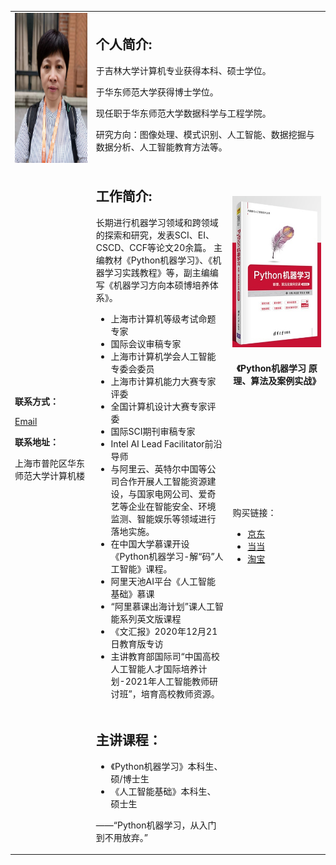 
<table width="1141" border="0">
  <tbody>
    <tr>
      <td width="305"><img src="699090196.jpg" width="180" height="240" alt=""/></td>
      <td colspan="2"><h2 class="Tit">个人简介:</h2>
        <p class="bd">于吉林大学计算机专业获得本科、硕士学位。</p>
        <p class="bd">于华东师范大学获得博士学位。</p>
        <p class="bd">现任职于华东师范大学数据科学与工程学院。</p>
      <p class="bd">研究方向：图像处理、模式识别、人工智能、数据挖掘与数据分析、人工智能教育方法等。</p></td>
    </tr>
    <tr>
      <td rowspan="2"><p class="Tit"><strong>联系方式：</strong></p>
        <p><a href="yliu@cc.ecnu.edu.cn">Email</a></p>
      <p class="Tit"><strong>联系地址：</strong></p>
      <p class="bd">上海市普陀区华东师范大学计算机楼</p></td>
      <td width="478" rowspan="2"><h2 class="Tit">工作简介:</h2>
        <span class="bd">长期进行机器学习领域和跨领域的探索和研究，发表SCI、EI、CSCD、CCF等论文20余篇。 主编教材《Python机器学习》、《机器学习实践教程》等，副主编编写《机器学习方向本硕博培养体系》。        
        </span>
        <ul>
          <li class="bd"> 上海市计算机等级考试命题专家</li>
          <li class="bd">国际会议审稿专家</li>
          <li class="bd">上海市计算机学会人工智能专委会委员</li>
          <li class="bd">上海市计算机能力大赛专家评委</li>
          <li class="bd">全国计算机设计大赛专家评委</li>
          <li class="bd">国际SCI期刊审稿专家</li>
          <li class="bd">Intel AI Lead Facilitator前沿导师</li>
          <li class="bd">与阿里云、英特尔中国等公司合作开展人工智能资源建设，与国家电网公司、爱奇艺等企业在智能安全、环境监测、智能娱乐等领域进行落地实施。</li>
          <li class="bd"> 在中国大学慕课开设《Python机器学习-解“码”人工智能》课程。</li>
          <li class="bd">阿里天池AI平台《人工智能基础》慕课</li>
          <li class="bd">“阿里慕课出海计划”课人工智能系列英文版课程</li>
          <li class="bd">《文汇报》2020年12月21日教育版专访</li>
          <li class="bd">            主讲教育部国际司“中国高校人工智能人才国际培养计划-2021年人工智能教师研讨班”，培育高校教师资源。</li>
        </ul></td>
      <td width="344" height="320" align="center"><p>&nbsp;</p>
        <p><img src="book.jpg" width="150" height="242" alt=""/></p>
      <h4>《Python机器学习 原理、算法及案例实战》</h4></td>
    </tr>
    <tr>
      <td align="left"><p class="bd">购买链接：</p>
        <ul>
          <li><a href="https://item.jd.com/13512590.html" target="_blank">京东</a></li>
          <li><a href="http://product.dangdang.com/29329111.html" target="_blank">当当</a></li>
          <li><a href="https://detail.tmall.com/item.htm?spm=a230r.1.14.18.337bdb46pcGwWv&id=659428760050&ns=1&abbucket=20" target="_blank">淘宝</a></li>
      </ul>
      <p>&nbsp;</p>
      <p>&nbsp;</p></td>
    </tr>
    <tr>
      <td>&nbsp;</td>
      <td><h2 class="Tit">主讲课程：</h2>
        <ul>
          <li class="bd">《Python机器学习》本科生、硕/博士生</li>
          <li class="bd">《人工智能基础》本科生、硕士生</li>
        </ul>
      <p>——“Python机器学习，从入门到不用放弃。”</p></td>
      <td>&nbsp;</td>
    </tr>
  </tbody>
</table>
